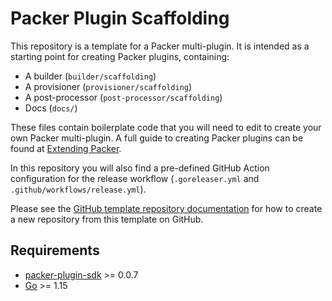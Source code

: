 # Packer Plugin Scaffolding

This repository is a template for a Packer multi-plugin. It is intended as a starting point for creating Packer plugins, containing:
- A builder (`builder/scaffolding`)
- A provisioner (`provisioner/scaffolding`)
- A post-processor (`post-processor/scaffolding`)
- Docs (`docs/`)

These files contain boilerplate code that you will need to edit to create your own Packer multi-plugin.
A full guide to creating Packer plugins can be found at [Extending Packer](https://www.packer.io/docs/extending).

In this repository you will also find a pre-defined GitHub Action configuration for the release workflow
(`.goreleaser.yml` and `.github/workflows/release.yml`).

Please see the [GitHub template repository documentation](https://docs.github.com/en/free-pro-team@latest/github/creating-cloning-and-archiving-repositories/creating-a-repository-from-a-template)
for how to create a new repository from this template on GitHub.

## Requirements

-	[packer-plugin-sdk](https://github.com/hashicorp/packer-plugin-sdk) >= 0.0.7
-	[Go](https://golang.org/doc/install) >= 1.15
